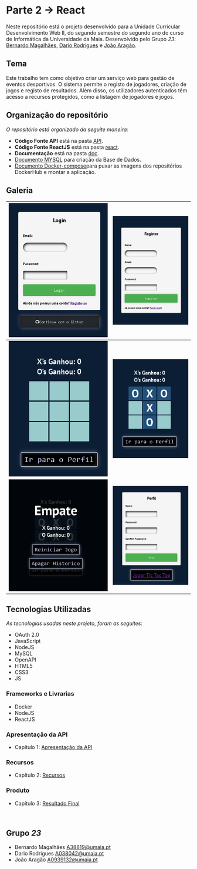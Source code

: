 # Parte 2 -> React

Neste repositório está o projeto desenvolvido para a Unidade Curricular Desenvolvimento Web II, do segundo semestre do segundo ano do curso de Informática da Universidade da Maia. Desenvolvido pelo Grupo _23_: [Bernardo Magalhães](mailto:A38819@umaia.pt), [Dario Rodrigues](mailto:A038042@umaia.pt) e [João Aragão](mailto:A0939132@umaia.pt).

## Tema

Este trabalho tem como objetivo criar um serviço web para gestão de eventos desportivos. O sistema permite o registo de jogadores, criação de jogos e registo de resultados. Além disso, os utilizadores autenticados têm acesso a recursos protegidos, como a listagem de jogadores e jogos.

## Organização do repositório 

_O repositório está organizado da seguite maneira:_
* **Código Fonte API** está na pasta [API](src/).
* **Código Fonte ReactJS** está na pasta [react](src/).
* **Documentação** está na pasta [doc](src/).
* [Documento MYSQL](src/api/openapi.yaml) para criação da Base de Dados.
* [Documento Docker-compose](Queries_base_de_dados.sql)para puxar as imagens dos repositórios DockerHub e montar a aplicação.

## Galeria 

| ![1](doc/1.png)           | ![2](doc/2.png)  |
| ---------------------------- | ----------- |
| ![3](doc/3.png)           | ![4](doc/4.png)  |
| ![5](doc/5.png)           | ![6](doc/6.png)  |

## Tecnologias Utilizadas

_As tecnologias usadas neste projeto, foram as seguites:_
* OAuth 2.0
* JavaScript
* NodeJS
* MySQL
* OpenAPI
* HTML5
* CSS3
* JS

### Frameworks e Livrarias 

* Docker
* NodeJS
* ReactJS

### Apresentação da API
* Capítulo 1: [Apresentação da API](doc/c1.md)
### Recursos
* Capítulo 2: [Recursos](doc/c2.md)
### Produto
* Capítulo 3: [Resultado Final](doc/c3.md)

<br>

## Grupo _23_
* Bernardo Magalhães [A38819@umaia.pt](mailto:A38819@umaia.pt)
* Dario Rodrigues [A038042@umaia.pt](mailto:A038042@umaia.pt)
* João Aragão [A0939132@umaia.pt](mailto:A0939132@umaia.pt)